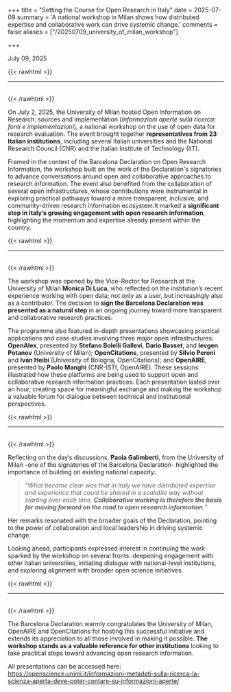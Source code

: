 +++ 
title = "Setting the Course for Open Research in Italy"
date = 2025-07-09 
summary = 'A national workshop in Milan shows how distributed expertise and collaborative work can drive systemic change.' 
comments = false 
aliases = ["/20250709_university_of_milan_workshop"]

+++

July 09, 2025

{{< rawhtml >}}
<hr class="small">
</br>
{{< /rawhtml >}}

On July 2, 2025, the University of Milan hosted Open Information on Research: sources and implementation (*Informazioni aperte sulla ricerca: fonti e implementazioni*), a national workshop on the use of open data for research evaluation. The event brought together **representatives from 23 Italian institutions**, including several Italian universities and the National Research Council (CNR) and the Italian Institute of Technology (IIT).

Framed in the context of the Barcelona Declaration on Open Research Information, the workshop built on the work of the Declaration's signatories to advance conversations around open and collaborative approaches to research information. The event also benefited from the collaboration of several open infrastructures, whose contributions were instrumental in exploring practical pathways toward a more transparent, inclusive, and community-driven research information ecosystem.It marked a **significant step in Italy’s growing engagement with open research information**, highlighting the momentum and expertise already present within the country.

{{< rawhtml >}}
</br>
<hr class="small">
</br>
{{< /rawhtml >}}

The workshop was opened by the Vice-Rector for Research at the University of Milan **Monica Di Luca**, who reflected on the institution’s recent experience working with open data; not only as a user, but increasingly also as a contributor. The decision to **sign the Barcelona Declaration was presented as a natural step** in an ongoing journey toward more transparent and collaborative research practices.

The programme also featured in-depth presentations showcasing practical applications and case studies involving three major open infrastructures: **OpenAlex**, presented by **Stefano Bolelli Gallevi**, **Dario Basset**, and **Ievgen Potanov** (University of Milan); **OpenCitations**, presented by **Silvio Peroni** and **Ivan Heibi** (University of Bologna, OpenCitations); and **OpenAIRE**, presented by **Paolo Manghi** (CNR-ISTI, OpenAIRE). These sessions illustrated how these platforms are being used to support open and collaborative research information practices. Each presentation lasted over an hour, creating space for meaningful exchange and making the workshop a valuable forum for dialogue between technical and institutional perspectives.

{{< rawhtml >}}
</br>
<hr class="small">
</br>
{{< /rawhtml >}}

Reflecting on the day’s discussions, **Paola Galimberti**, from the University of Milan -one of the signatories of the Barcelona Declaration- highlighted the importance of building on existing national capacity: 
> *“What became clear was that in Italy we have distributed expertise and experience that could be shared in a scalable way without starting over each time. **Collaborative working is therefore the basis for moving forward on the road to open research information**.”* 

Her remarks resonated with the broader goals of the Declaration, pointing to the power of collaboration and local leadership in driving systemic change.

Looking ahead, participants expressed interest in continuing the work sparked by the workshop on several fronts: deepening engagement with other Italian universities, initiating dialogue with national-level institutions, and exploring alignment with broader open science initiatives.

{{< rawhtml >}}
</br>
<hr class="small">
</br>
{{< /rawhtml >}}

The Barcelona Declaration warmly congratulates the University of Milan, OpenAIRE and OpenCitations for hosting this successful initiative and extends its appreciation to all those involved in making it possible. **The workshop stands as a valuable reference for other institutions** looking to take practical steps toward advancing open research information.

All presentations can be accessed here: https://openscience.unimi.it/informazioni-metadati-sulla-ricerca-la-scienza-aperta-deve-poter-contare-su-informazioni-aperte/


